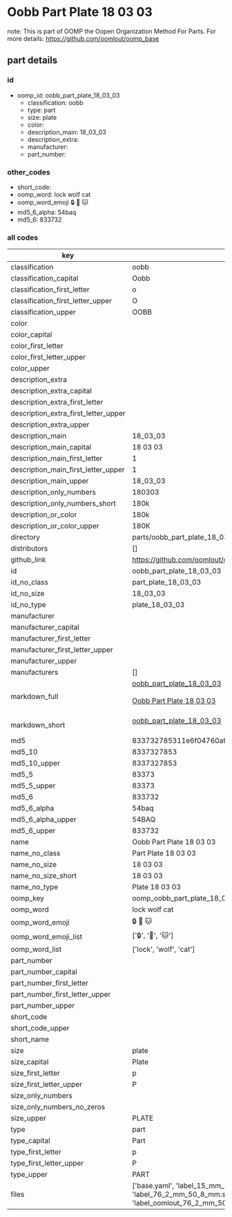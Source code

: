 # Oobb Part Plate 18 03 03  

note: This is part of OOMP the Oopen Organization Method For Parts. For more details: https://github.com/oomlout/oomp_base

##  part details





### id
* oomp_id: oobb_part_plate_18_03_03
  * classification: oobb
  * type: part
  * size: plate
  * color: 
  * description_main: 18_03_03
  * description_extra: 
  * manufacturer: 
  * part_number: 

### other_codes
* short_code: 
* oomp_word: lock wolf cat
* oomp_word_emoji :lock: :wolf: :cat:
* md5_6_alpha: 54baq
* md5_6: 833732

### all codes 
| key | value |  
| --- | --- |  
| classification | oobb |  
| classification_capital | Oobb |  
| classification_first_letter | o |  
| classification_first_letter_upper | O |  
| classification_upper | OOBB |  
| color |  |  
| color_capital |  |  
| color_first_letter |  |  
| color_first_letter_upper |  |  
| color_upper |  |  
| description_extra |  |  
| description_extra_capital |  |  
| description_extra_first_letter |  |  
| description_extra_first_letter_upper |  |  
| description_extra_upper |  |  
| description_main | 18_03_03 |  
| description_main_capital | 18 03 03 |  
| description_main_first_letter | 1 |  
| description_main_first_letter_upper | 1 |  
| description_main_upper | 18_03_03 |  
| description_only_numbers | 180303 |  
| description_only_numbers_short | 180k |  
| description_or_color | 180k |  
| description_or_color_upper | 180K |  
| directory | parts/oobb_part_plate_18_03_03 |  
| distributors | [] |  
| github_link | https://github.com/oomlout/oomlout_oomp_part_src/tree/main/parts/oobb_part_plate_18_03_03/working |  
| id | oobb_part_plate_18_03_03 |  
| id_no_class | part_plate_18_03_03 |  
| id_no_size | 18_03_03 |  
| id_no_type | plate_18_03_03 |  
| manufacturer |  |  
| manufacturer_capital |  |  
| manufacturer_first_letter |  |  
| manufacturer_first_letter_upper |  |  
| manufacturer_upper |  |  
| manufacturers | [] |  
| markdown_full | [oobb_part_plate_18_03_03](https://github.com/oomlout/oomlout_oomp_part_src/tree/main/parts/oobb_part_plate_18_03_03/working)<br>[](https://github.com/oomlout/oomlout_oomp_part_src/tree/main/parts/oobb_part_plate_18_03_03/working)<br>[Oobb Part Plate 18 03 03](https://github.com/oomlout/oomlout_oomp_part_src/tree/main/parts/oobb_part_plate_18_03_03/working)<br><br> |  
| markdown_short | [oobb_part_plate_18_03_03](https://github.com/oomlout/oomlout_oomp_part_src/tree/main/parts/oobb_part_plate_18_03_03/working)<br><br> |  
| md5 | 833732785311e6f04760afcc600cfa27 |  
| md5_10 | 8337327853 |  
| md5_10_upper | 8337327853 |  
| md5_5 | 83373 |  
| md5_5_upper | 83373 |  
| md5_6 | 833732 |  
| md5_6_alpha | 54baq |  
| md5_6_alpha_upper | 54BAQ |  
| md5_6_upper | 833732 |  
| name | Oobb Part Plate 18 03 03 |  
| name_no_class | Part Plate 18 03 03 |  
| name_no_size | 18 03 03 |  
| name_no_size_short | 18 03 03 |  
| name_no_type | Plate 18 03 03 |  
| oomp_key | oomp_oobb_part_plate_18_03_03 |  
| oomp_word | lock wolf cat |  
| oomp_word_emoji | :lock: :wolf: :cat: |  
| oomp_word_emoji_list | [':lock:', ':wolf:', ':cat:'] |  
| oomp_word_list | ['lock', 'wolf', 'cat'] |  
| part_number |  |  
| part_number_capital |  |  
| part_number_first_letter |  |  
| part_number_first_letter_upper |  |  
| part_number_upper |  |  
| short_code |  |  
| short_code_upper |  |  
| short_name |  |  
| size | plate |  
| size_capital | Plate |  
| size_first_letter | p |  
| size_first_letter_upper | P |  
| size_only_numbers |  |  
| size_only_numbers_no_zeros |  |  
| size_upper | PLATE |  
| type | part |  
| type_capital | Part |  
| type_first_letter | p |  
| type_first_letter_upper | P |  
| type_upper | PART |  
| files | ['base.yaml', 'label_15_mm_30_mm.pdf', 'label_15_mm_30_mm.svg', 'label_76_2_mm_50_8_mm.pdf', 'label_76_2_mm_50_8_mm.svg', 'label_oomlout_76_2_mm_50_8_mm.pdf', 'label_oomlout_76_2_mm_50_8_mm.svg', 'readme.md', 'working.json', 'working.yaml'] |  
